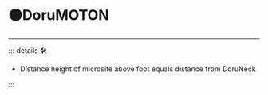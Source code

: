 # 🟠<motor>DoruMOTON</motor>

---

<!-- =================================================== -->
<!-- =================================================== -->
<!-- =================================================== -->
<!-- =================================================== -->
<!-- =================================================== -->
::: details 🛠

- Distance height of microsite above foot equals distance from DoruNeck

:::
